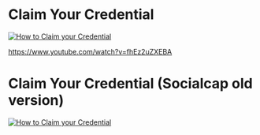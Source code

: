 # Claim Your Credential

[![How to Claim your Credential](https://img.youtube.com/vi/fhEz2uZXEBA/0.jpg)](https://www.youtube.com/watch?v=fhEz2uZXEBA)


https://www.youtube.com/watch?v=fhEz2uZXEBA
# Claim Your Credential (Socialcap old version)

[![How to Claim your Credential](https://img.youtube.com/vi/JV7W1Wdy5Rk/0.jpg)](https://www.youtube.com/watch?v=JV7W1Wdy5Rk)


